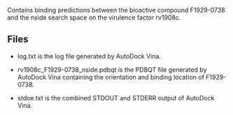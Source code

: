 Contains binding predictions between the bioactive compound F1929-0738 and the nside search space on the virulence factor rv1908c.

## Files

- log.txt is the log file generated by AutoDock Vina.

- rv1908c_F1929-0738_nside.pdbqt is the PDBQT file generated by AutoDock Vina containing the orientation and binding location of F1929-0738.

- stdoe.txt is the combined STDOUT and STDERR output of AutoDock Vina.

